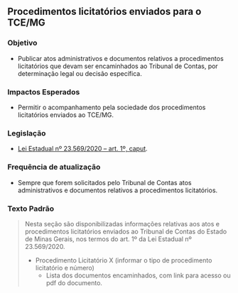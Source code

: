 ## Procedimentos licitatórios enviados para o TCE/MG

### Objetivo
-	Publicar atos administrativos e documentos relativos a procedimentos licitatórios que devam ser encaminhados ao Tribunal de Contas, por determinação legal ou decisão específica.

### Impactos Esperados
-	Permitir o acompanhamento pela sociedade dos procedimentos licitatórios enviados ao TCE/MG.

### Legislação
-	[Lei Estadual nº 23.569/2020 – art. 1º, caput](https://www.almg.gov.br/consulte/legislacao/completa/completa.html?tipo=LEI&num=23569&comp=&ano=2020).

### Frequência de atualização
-	Sempre que forem solicitados pelo Tribunal de Contas atos administrativos e documentos relativos a procedimentos licitatórios.

### Texto Padrão

> Nesta seção são disponibilizadas informações relativas aos atos e procedimentos licitatórios enviados ao Tribunal de Contas do Estado de Minas Gerais, nos termos do art. 1º da Lei Estadual nº 23.569/2020.
>
> - Procedimento Licitatório X (informar o tipo de procedimento licitatório e número)
>    - Lista dos documentos encaminhados, com link para acesso ou pdf do documento.
